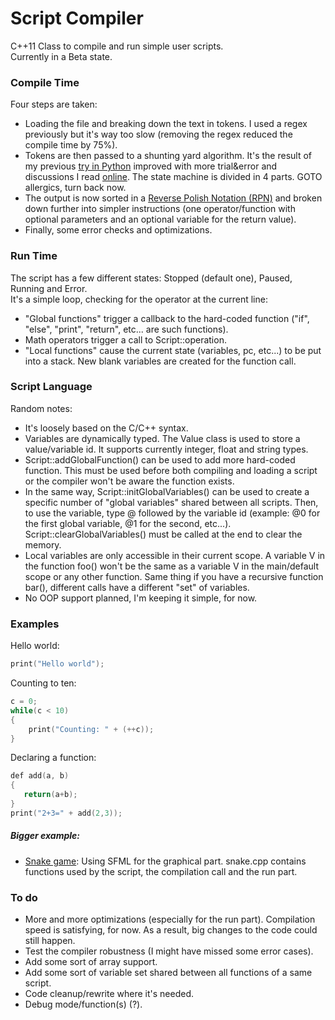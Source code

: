 # Script Compiler  
  
C++11 Class to compile and run simple user scripts.  
Currently in a Beta state.  
  
### Compile Time  
Four steps are taken:  
* Loading the file and breaking down the text in tokens. I used a regex previously but it's way too slow (removing the regex reduced the compile time by 75%).  
* Tokens are then passed to a shunting yard algorithm. It's the result of my previous [try in Python](https://github.com/FoFabien/Compiler-wip-) improved with more trial&error and discussions I read [online](https://stackoverflow.com/questions/16380234/handling-extra-operators-in-shunting-yard). The state machine is divided in 4 parts. GOTO allergics, turn back now.  
* The output is now sorted in a [Reverse Polish Notation (RPN)](https://en.wikipedia.org/wiki/Reverse_Polish_notation) and broken down further into simpler instructions (one operator/function with optional parameters and an optional variable for the return value).  
* Finally, some error checks and optimizations.  
  
### Run Time  
The script has a few different states: Stopped (default one), Paused, Running and Error.  
It's a simple loop, checking for the operator at the current line:  
* "Global functions" trigger a callback to the hard-coded function ("if", "else", "print", "return", etc... are such functions).  
* Math operators trigger a call to Script::operation.  
* "Local functions" cause the current state (variables, pc, etc...) to be put into a stack. New blank variables are created for the function call.  
  
### Script Language  
Random notes:  
* It's loosely based on the C/C++ syntax.  
* Variables are dynamically typed. The Value class is used to store a value/variable id. It supports currently integer, float and string types.
* Script::addGlobalFunction() can be used to add more hard-coded function. This must be used before both compiling and loading a script or the compiler won't be aware the function exists.  
* In the same way, Script::initGlobalVariables() can be used to create a specific number of "global variables" shared between all scripts. Then, to use the variable, type @ followed by the variable id (example: @0 for the first global variable, @1 for the second, etc...). Script::clearGlobalVariables() must be called at the end to clear the memory.  
* Local variables are only accessible in their current scope. A variable V in the function foo() won't be the same as a variable V in the main/default scope or any other function. Same thing if you have a recursive function bar(), different calls have a different "set" of variables.  
* No OOP support planned, I'm keeping it simple, for now.  
  
### Examples  
Hello world:  
```c
print("Hello world");
```  
Counting to ten:  
```c
c = 0;
while(c < 10)
{
    print("Counting: " + (++c));
}
```  
Declaring a function:  
```c
def add(a, b)
{
   return(a+b);
}
print("2+3=" + add(2,3));
```  

##### Bigger example:  
* [Snake game](https://github.com/FoFabien/Script_Compiler/tree/master/examples/snake): Using SFML for the graphical part. snake.cpp contains functions used by the script, the compilation call and the run part.  
  
### To do  
* More and more optimizations (especially for the run part). Compilation speed is satisfying, for now. As a result, big changes to the code could still happen.  
* Test the compiler robustness (I might have missed some error cases).  
* Add some sort of array support.  
* Add some sort of variable set shared between all functions of a same script.  
* Code cleanup/rewrite where it's needed.  
* Debug mode/function(s) (?).  